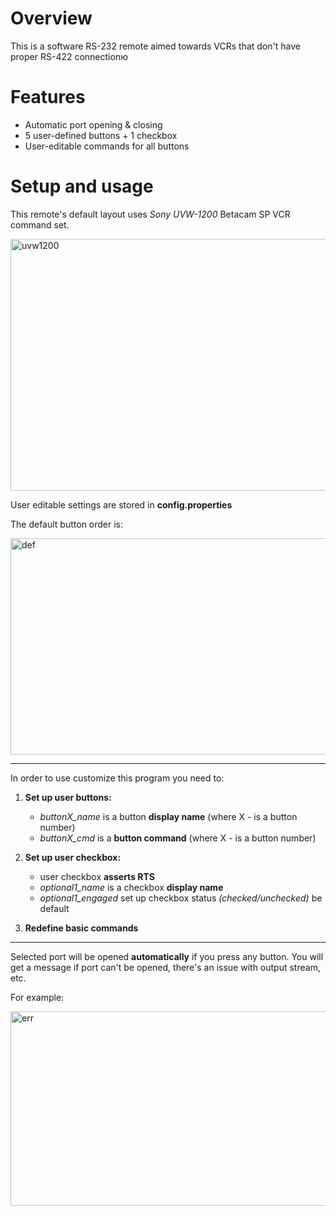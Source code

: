 # Overview
This is a software RS-232 remote aimed towards VCRs that don't have proper RS-422 connectionю

# Features

* Automatic port opening & closing
* 5 user-defined buttons + 1 checkbox
* User-editable commands for all buttons

# Setup and usage

This remote's default layout uses _Sony UVW-1200_ Betacam SP VCR command set. 

<img width="844" height="403" alt="uvw1200" src="https://github.com/user-attachments/assets/8f6ceac7-750c-428f-bc54-05fe206ae2de" />

User editable settings are stored in **config.properties**

The default button order is:

<img width="839" height="346" alt="def" src="https://github.com/user-attachments/assets/ab7109c0-89bf-4b7e-bb6b-2e12647ef524" />

<hr>

In order to use customize this program you need to:

1. **Set up user buttons:**
   * _buttonX_name_ is a button **display name** (where X - is a button number)
   * _buttonX_cmd_ is a **button command** (where X - is a button number)

2. **Set up user checkbox:**
    * user checkbox **asserts RTS**
    * _optional1_name_ is a checkbox **display name**
    * _optional1_engaged_ set up checkbox status _(checked/unchecked)_ be default

3. **Redefine basic commands**

<hr>

Selected port will be opened **automatically** if you press any button. You will get a message if port can't be opened, there's an issue with output stream, etc.

For example:

<img width="632" height="311" alt="err" src="https://github.com/user-attachments/assets/fadab213-a1f7-4614-b5ed-6eb3606e530e" />

